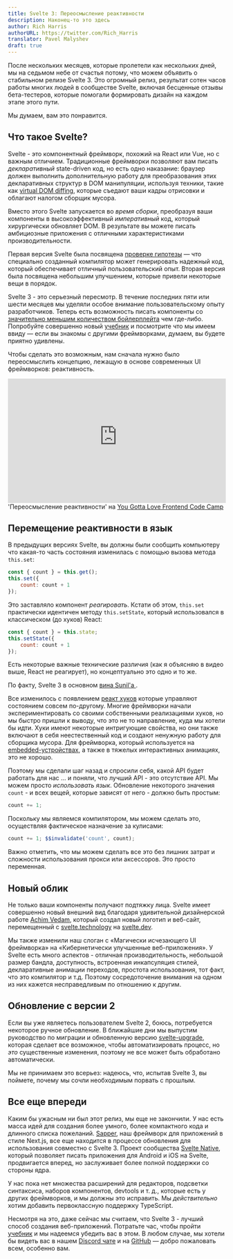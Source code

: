 ```yaml
---
title: Svelte 3: Переосмысление реактивности
description: Наконец-то это здесь
author: Rich Harris
authorURL: https://twitter.com/Rich_Harris
translator: Pavel Malyshev
draft: true
---
```


После нескольких месяцев, которые пролетели как нескольких дней, мы на седьмом небе от счастья потому, что можем объявить о стабильном релизе Svelte 3. Это огромный релиз, результат сотен часов работы многих людей в сообществе Svelte, включая бесценные отзывы бета-тестеров, которые помогали формировать дизайн на каждом этапе этого пути.

Мы думаем, вам это понравится.


## Что такое Svelte?

Svelte - это компонентный фреймворк, похожий на React или Vue, но с важным отличием. Традиционные фреймворки позволяют вам писать *декларативный* state-driven код, но есть одно наказание: браузер должен выполнить дополнительную работу для преобразования этих декларативных структур в DOM манипуляции, используя техники, такие как [virtual DOM diffing](blog/virtual-dom-is-pure-overhead), которые съедают ваши кадры отрисовки и облагают налогом сборщик мусора.

Вместо этого Svelte запускается во *время сборки*, преобразуя ваши компоненты в высокоэффективный *императивный* код, который хирургически обновляет DOM. В результате вы можете писать амбициозные приложения с отличными характеристиками производительности.

Первая версия Svelte была посвящена [проверке гипотезы](blog/frameworks-without-the-framework) — что специально созданный компилятор может генерировать надежный код, который обеспечивает отличный пользовательский опыт. Вторая версия была посвящена небольшим улучшением, которые привели некоторые вещи в порядок.

Svelte 3 - это серьезный пересмотр. В течение последних пяти или шести месяцев мы уделяли особое внимание пользовательскому опыту разработчиков. Теперь есть возможность писать компоненты со [значительно меньшим количеством бойлерплейта](blog/write-less-code) чем где-либо. Попробуйте совершенно новый [учебник](tutorial) и посмотрите что мы имеем ввиду — если вы знакомы с другими фреймворками, думаем, вы будете приятно удивлены.

Чтобы сделать это возможным, нам сначала нужно было переосмыслить концепцию, лежащую в основе современных UI фреймворков: реактивность.

<div class="max">
<figure style="max-width: 960px; margin: 0 auto">
<div style="height: 0; padding: 0 0 57.1% 0; position: relative; margin: 0 auto;">
	<iframe style="position: absolute; width: 100%; height: 100%; left: 0; top: 0; margin: 0;" src="https://www.youtube-nocookie.com/embed/AdNJ3fydeao" frameborder="0" allow="accelerometer; autoplay; encrypted-media; gyroscope; picture-in-picture" allowfullscreen></iframe>
</div>

<figcaption>'Переосмысление реактивности' на <a href="https://www.israel.yglfconf.com/">You Gotta Love Frontend Code Camp</a></figcaption>
</figure>
</div>


## Перемещение реактивности в язык

В предыдущих версиях Svelte, вы должны были сообщить компьютеру что какая-то часть состояния изменилась с помощью вызова метода `this.set`:

```js
const { count } = this.get();
this.set({
	count: count + 1
});
```

Это заставляло компонент *реагировать*. Кстати об этом, `this.set` практически идентичен методу `this.setState`, который использовался в классическом (до хуков) React:

```js
const { count } = this.state;
this.setState({
	count: count + 1
});
```
Есть некоторые важные технические различия (как я объясняю в видео выше, React не реагирует), но концептуально это одно и то же.

<aside>
	<p>По факту, Svelte 3 в основном <a href="https://twitter.com/threepointone/status/1057179801109311488">вина Sunil'а </a>.</p>
</aside>

Все изменилось с появлением [реакт хуков](https://reactjs.org/docs/hooks-intro.html) которые управляют состоянием совсем по-другому. Многие фреймворки начали экспериментировать со своими собственными реализациями хуков, но мы быстро пришли к выводу, что это не то направление, куда мы хотели бы идти. Хуки имеют некоторые интригующие свойства, но они также включают в себя неестественный код и создают ненужную работу для сборщика мусора. Для фреймворка, который используется на [embedded-устройствах](https://mobile.twitter.com/sveltejs/status/1088500539640418304), а также в тяжелых интерактивных анимациях, это не хорошо.

Поэтому мы сделали шаг назад и спросили себя, какой API будет работать для нас ... и поняли, что лучший API - это отсутствие API. Мы можем просто *использовать язык*. Обновление некоторого значения `count` - и всех вещей, которые зависят от него - должно быть простым:

```js
count += 1;
```

Поскольку мы являемся компилятором, мы можем сделать это, осуществляя фактическое назначение за кулисами:

```js
count += 1; $$invalidate('count', count);
```
Важно отметить, что мы можем сделать все это без лишних затрат и сложности использования прокси или аксессоров. Это просто переменная.

## Новый облик

Не только ваши компоненты получают подтяжку лица. Svelte имеет совершенно новый внешний вид благодаря удивительной дизайнерской работе [Achim Vedam](https://vedam.de/), который создал новый логотип и веб-сайт, перемещенный с [svelte.technology](https://svelte.technology) на [svelte.dev](https://svelte.dev).

Мы также изменили наш слоган с «Магически исчезающего UI фреймворка» на «Кибернетически улучшенные веб-приложения». У Svelte есть много аспектов - отличная производительность, небольшой размер бандла, доступность, встроенная инкапсуляция стилей, декларативные анимации переходов, простота использования, тот факт, что это компилятор и т.д. Поэтому сосредоточение внимания на одном из них кажется несправедливым по отношению к другим.

## Обновление с версии 2

Если вы уже являетесь пользователем Svelte 2, боюсь, потребуется некоторое ручное обновление. В ближайшие дни мы выпустим руководство по миграции и обновленную версию [svelte-upgrade](https://github.com/sveltejs/svelte-upgrade), которая сделает все возможное, чтобы автоматизировать процесс, но *это* существенные изменения, поэтому не все может быть обработано автоматически.

Мы не принимаем это всерьез: надеюсь, что, испытав Svelte 3, вы поймете, почему мы сочли необходимым порвать с прошлым.


## Все еще впереди

Каким бы ужасным ни был этот релиз, мы еще не закончили. У нас есть масса идей для создания более умного, более компактного кода и длинного списка пожеланий. [Sapper](https://sapper.svelte.technology), наш фреймворк для приложений в стиле Next.js, все еще находится в процессе обновления для использования совместно с Svelte 3. Проект сообщества [Svelte Native](https://svelte-native.technology/), который позволяет писать приложения для Android и iOS на Svelte, продвигается вперед, но заслуживает более полной поддержки со стороны ядра.

У нас пока нет множества расширений для редакторов, подсветки синтаксиса, наборов компонентов, devtools и т. д., которые есть у других фреймворков, и мы должны это исправить. Мы *действительно* хотим добавить первоклассную поддержку TypeScript.

Несмотря на это, даже сейчас мы считаем, что Svelte 3 - лучший способ создания веб-приложений. Потратьте час, чтобы пройти [учебник](tutorial) и мы надеемся убедить вас в этом. В любом случае, мы хотели бы видеть вас в нашем [Discord чате](https://discord.gg/yy75DKs) и на [GitHub](https://github.com/sveltejs/svelte) — добро пожаловать всем, особенно вам.
